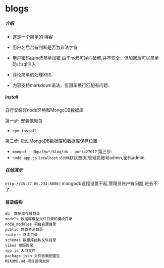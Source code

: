 # blogs

##### 介绍

* 这是一个简单的 博客

* 用户名后台有判断是否为非法字符

* 用户密码由md5简单加密,由于md5可逆向破解,并不安全，但加密后可以简单防止sql注入

* 评论简单的处理XSS.

* 内容支持markdown语法，但回车换行匹配有问题.

##### Install

  自行安装好node环境和MongoDB数据库

  第一步: 安装依赖包

  * `npm install`

  第二步: 启动MongoDB数据库和数据库保存位置
  * `mongod --dbpath=*/blog/db --port=27017`
    第三步:
  * `node app.js`
    `localhost:8000`默认首页,管理员账号admin,密码admin.
##### 在线演示

  `http://45.77.86.234:8000/`
  mongodb远程设置不起,管理员账户有问题,进去不了.



 #### 目录结构

```
db  数据库存储目录
models 数据库模型文件目录和模块目录
node_modules 项目资源目录
public 静态资源目录
routers 路由目录
schemas 数据库结构文件目录
views 模版目录
app.js 入口文件
package.json 文件依赖配置包
README.md 项目说明文件
```
